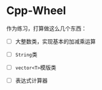 # Cpp-Wheel
作为练习，打算做这么几个东西：

- [ ] 大整数类，实现基本的加减乘运算

- [ ] `String`类
- [ ] `vector<T>`模版类
- [ ] 表达式计算器